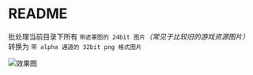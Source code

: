 # README

批处理当前目录下所有 `带遮罩图的 24bit 图片`*（常见于比较旧的游戏资源图片）* 转换为 `带 alpha 通道的 32bit png 格式图片`

![效果图](http://git.oschina.net/uploads/images/2015/0831/171346_f470c33d_8742.png "在这里输入图片标题")